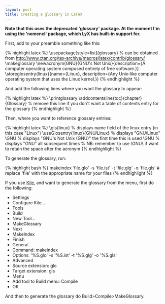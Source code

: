 ```yaml
---
layout: post
title: Creating a glossary in LaTeX
---
```


**Note that this uses the deprecated 'glossary' package. At the moment I'm using the 'nomencl' package, which LyX has built-in support for.**

First, add to your preamble something like this: 
    
{% highlight latex %}
\usepackage[style=list]{glossary} % can be obtained from http://www.ctan.org/tex-archive/macros/latex/contrib/glossary/
\makeglossary
\newacronym{GNU}{GNU's Not Unix}{description={A computer operating system composed entirely of free software.}}
\storeglosentry{linux}{name={Linux}, description={Any Unix-like computer operating system that uses the Linux kernel.}}
{% endhighlight %}

And add the following lines where you want the glossary to appear: 
    
{% highlight latex %}
\printglossary
\addcontentsline{toc}{chapter}{Glossary} % remove this line if you don't want a table of contents entry for the glossary
{% endhighlight %}

Then, where you want to reference glossary entries: 
    
{% highlight latex %}
\gls{linux} % displays name field of the linux entry (in this case "Linux")
\useGlosentry{linux}{GNU/Linux} % displays "GNU/Linux"
\GNU % displays "GNU's Not Unix (GNU)" the first time this is used
\GNU % displays "GNU" all subsequent times
% NB: remember to use \GNU\ if want to retain the space after the acronym
{% endhighlight %}

To generate the glossary, run: 
    
{% highlight bash %}
makeindex 'file.glo' -s 'file.ist' -t 'file.glg' -o 'file.gls' # replace 'file' with the appropriate name for your files
{% endhighlight %}

If you use [Kile][1], and want to generate the glossary from the menu, first do the following: 

  * Settings
  * Configure Kile...
  * Tools
  * Build
  * New Tool...
  * MakeGlossary
  * Next
  * MakeIndex
  * Finish
  * General
  * Command: makeindex
  * Options: '%S.glo' -s '%S.ist' -t '%S.glg' -o '%S.gls'
  * Advanced
  * Source extension: glo
  * Target extension: gls
  * Menu
  * Add tool to Build menu: Compile
  * OK

And then to generate the glossary do Build>Compile>MakeGlossary.

   [1]: http://kile.sourceforge.net/


